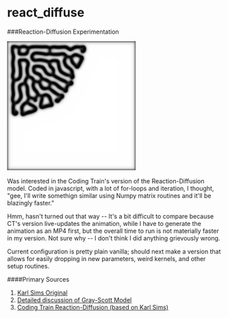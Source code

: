 # react_diffuse

###Reaction-Diffusion Experimentation


![vanilla reaction](https://raw.githubusercontent.com/soilstack/react_diffuse/master/example.png)

Was interested in the Coding Train's version of the Reaction-Diffusion model.  Coded in javascript, with a lot of 
for-loops and iteration, I thought, "gee, I'll write somethign similar using Numpy matrix 
routines and it'll be blazingly faster."  

Hmm, hasn't turned out that way -- It's a bit 
difficult to compare because CT's version live-updates the animation, while I have to 
generate the animation as an MP4 first,  but the overall time to run is not materially 
faster in my version.  Not sure  why -- I don't think I did anything grievously wrong.  

Current configuration is pretty plain vanilla; should next make a version that allows for easily
dropping in new parameters, weird kernels, and other setup routines.


####Primary Sources
1. [Karl Sims Original](http://karlsims.com/rd.html)
1. [Detailed discussion of Gray-Scott Model](http://mrob.com/pub/comp/xmorphia/)
1. [Coding Train Reaction-Diffusion (based on Karl Sims)](https://www.youtube.com/watch?v=BV9ny785UNc&t=2100s)

